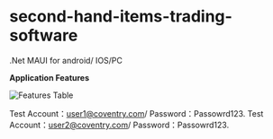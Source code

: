 # second-hand-items-trading-software
.Net MAUI for android/ IOS/PC

**Application Features**

![Features Table](https://github.coventry.ac.uk/wangz239/second-hand-items-trading-software/blob/main/Features%20Table.png)




Test Account：user1@coventry.com/ Password：Passowrd123.
Test Account：user2@coventry.com/ Password：Passowrd123.